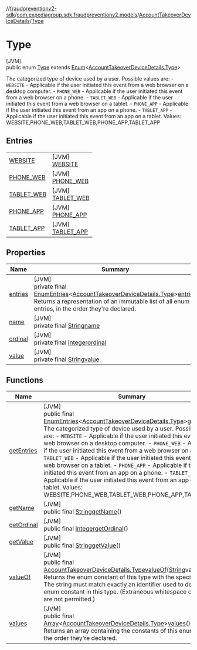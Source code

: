 //[fraudpreventionv2-sdk](../../../../index.md)/[com.expediagroup.sdk.fraudpreventionv2.models](../../index.md)/[AccountTakeoverDeviceDetails](../index.md)/[Type](index.md)

# Type

[JVM]\
public enum [Type](index.md) extends [Enum](https://docs.oracle.com/javase/8/docs/api/java/lang/Enum.html)&lt;[AccountTakeoverDeviceDetails.Type](index.md)&gt;

The categorized type of device used by a user. Possible values are: - `WEBSITE` - Applicable if the user initiated this event from a web browser on a desktop computer. - `PHONE_WEB` - Applicable if the user initiated this event from a web browser on a phone. - `TABLET_WEB` - Applicable if the user initiated this event from a web browser on a tablet. - `PHONE_APP` - Applicable if the user initiated this event from an app on a phone. - `TABLET_APP` - Applicable if the user initiated this event from an app on a tablet. Values: WEBSITE,PHONE_WEB,TABLET_WEB,PHONE_APP,TABLET_APP

## Entries

| | |
|---|---|
| [WEBSITE](-w-e-b-s-i-t-e/index.md) | [JVM]<br>[WEBSITE](-w-e-b-s-i-t-e/index.md) |
| [PHONE_WEB](-p-h-o-n-e_-w-e-b/index.md) | [JVM]<br>[PHONE_WEB](-p-h-o-n-e_-w-e-b/index.md) |
| [TABLET_WEB](-t-a-b-l-e-t_-w-e-b/index.md) | [JVM]<br>[TABLET_WEB](-t-a-b-l-e-t_-w-e-b/index.md) |
| [PHONE_APP](-p-h-o-n-e_-a-p-p/index.md) | [JVM]<br>[PHONE_APP](-p-h-o-n-e_-a-p-p/index.md) |
| [TABLET_APP](-t-a-b-l-e-t_-a-p-p/index.md) | [JVM]<br>[TABLET_APP](-t-a-b-l-e-t_-a-p-p/index.md) |

## Properties

| Name | Summary |
|---|---|
| [entries](index.md#-1228700107%2FProperties%2F-173342751) | [JVM]<br>private final [EnumEntries](https://kotlinlang.org/api/latest/jvm/stdlib/kotlin.enums/-enum-entries/index.html)&lt;[AccountTakeoverDeviceDetails.Type](index.md)&gt;[entries](index.md#-1228700107%2FProperties%2F-173342751)<br>Returns a representation of an immutable list of all enum entries, in the order they're declared. |
| [name](../../-verification-type/_3_-d-s/index.md#-372974862%2FProperties%2F-173342751) | [JVM]<br>private final [String](https://docs.oracle.com/javase/8/docs/api/java/lang/String.html)[name](../../-verification-type/_3_-d-s/index.md#-372974862%2FProperties%2F-173342751) |
| [ordinal](../../-verification-type/_3_-d-s/index.md#-739389684%2FProperties%2F-173342751) | [JVM]<br>private final [Integer](https://docs.oracle.com/javase/8/docs/api/java/lang/Integer.html)[ordinal](../../-verification-type/_3_-d-s/index.md#-739389684%2FProperties%2F-173342751) |
| [value](-t-a-b-l-e-t_-a-p-p/index.md#-545871244%2FProperties%2F-173342751) | [JVM]<br>private final [String](https://docs.oracle.com/javase/8/docs/api/java/lang/String.html)[value](-t-a-b-l-e-t_-a-p-p/index.md#-545871244%2FProperties%2F-173342751) |

## Functions

| Name | Summary |
|---|---|
| [getEntries](get-entries.md) | [JVM]<br>public final [EnumEntries](https://kotlinlang.org/api/latest/jvm/stdlib/kotlin.enums/-enum-entries/index.html)&lt;[AccountTakeoverDeviceDetails.Type](index.md)&gt;[getEntries](get-entries.md)()<br>The categorized type of device used by a user. Possible values are: - `WEBSITE` - Applicable if the user initiated this event from a web browser on a desktop computer. - `PHONE_WEB` - Applicable if the user initiated this event from a web browser on a phone. - `TABLET_WEB` - Applicable if the user initiated this event from a web browser on a tablet. - `PHONE_APP` - Applicable if the user initiated this event from an app on a phone. - `TABLET_APP` - Applicable if the user initiated this event from an app on a tablet. Values: WEBSITE,PHONE_WEB,TABLET_WEB,PHONE_APP,TABLET_APP |
| [getName](index.md#-86885835%2FFunctions%2F-173342751) | [JVM]<br>public final [String](https://docs.oracle.com/javase/8/docs/api/java/lang/String.html)[getName](index.md#-86885835%2FFunctions%2F-173342751)() |
| [getOrdinal](index.md#923698409%2FFunctions%2F-173342751) | [JVM]<br>public final [Integer](https://docs.oracle.com/javase/8/docs/api/java/lang/Integer.html)[getOrdinal](index.md#923698409%2FFunctions%2F-173342751)() |
| [getValue](get-value.md) | [JVM]<br>public final [String](https://docs.oracle.com/javase/8/docs/api/java/lang/String.html)[getValue](get-value.md)() |
| [valueOf](value-of.md) | [JVM]<br>public final [AccountTakeoverDeviceDetails.Type](index.md)[valueOf](value-of.md)([String](https://docs.oracle.com/javase/8/docs/api/java/lang/String.html)value)<br>Returns the enum constant of this type with the specified name. The string must match exactly an identifier used to declare an enum constant in this type. (Extraneous whitespace characters are not permitted.) |
| [values](values.md) | [JVM]<br>public final [Array](https://kotlinlang.org/api/latest/jvm/stdlib/kotlin/-array/index.html)&lt;[AccountTakeoverDeviceDetails.Type](index.md)&gt;[values](values.md)()<br>Returns an array containing the constants of this enum type, in the order they're declared. |
